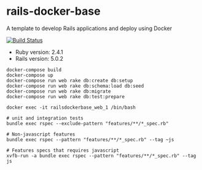 # rails-docker-base
A template to develop Rails applications and deploy using Docker

[![Build Status](https://travis-ci.org/snepote/rails-docker-base.svg?branch=master)](https://travis-ci.org/snepote/rails-docker-base)

* Ruby version: 2.4.1
* Rails version: 5.0.2

```
docker-compose build
docker-compose up
docker-compose run web rake db:create db:setup
docker-compose run web rake db:schema:load db:seed
docker-compose run web rake db:migrate
docker-compose run web rake db:test:prepare

docker exec -it railsdockerbase_web_1 /bin/bash

# unit and integration tests
bundle exec rspec --exclude-pattern "features/**/*_spec.rb"

# Non-javascript features
bundle exec rspec --pattern "features/**/*_spec.rb" --tag ~js

# Features specs that requires javascript
xvfb-run -a bundle exec rspec --pattern "features/**/*_spec.rb" --tag js
```
